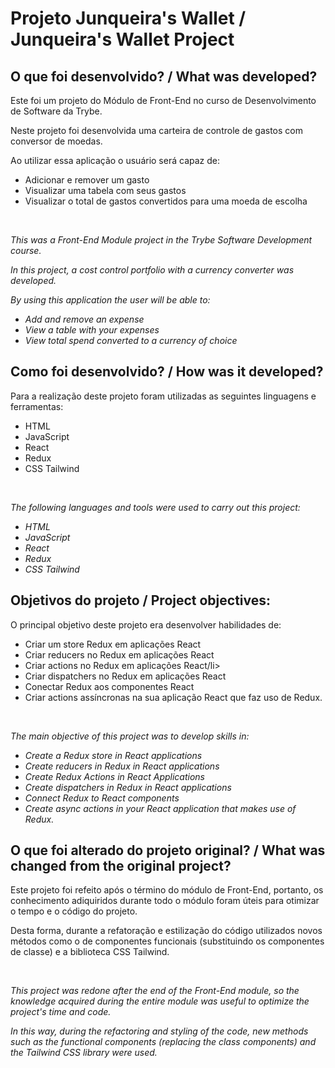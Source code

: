 <h1>Projeto Junqueira's Wallet / Junqueira's Wallet Project</h1>

<h2>O que foi desenvolvido? / What was developed?</h2>
<p>Este foi um projeto do Módulo de Front-End no curso de Desenvolvimento de Software da Trybe.</p>
<p>Neste projeto foi desenvolvida uma carteira de controle de gastos com conversor de moedas.</p>
<p>Ao utilizar essa aplicação o usuário será capaz de:</p>
<ul>
  <li>Adicionar e remover um gasto</li>
  <li>Visualizar uma tabela com seus gastos</li>
  <li>Visualizar o total de gastos convertidos para uma moeda de escolha</li>
</ul>
<br />
<i><p>This was a Front-End Module project in the Trybe Software Development course.</p>
<p>In this project, a cost control portfolio with a currency converter was developed.</p>
<p>By using this application the user will be able to:</p>
<ul>
  <li>Add and remove an expense</li>
  <li>View a table with your expenses</li>
  <li>View total spend converted to a currency of choice</li>
</ul>
</i>

<h2>Como foi desenvolvido? / How was it developed?</h2>
<p>Para a realização deste projeto foram utilizadas as seguintes linguagens e ferramentas:</p>
<ul>
  <li>HTML</li>
  <li>JavaScript</li>
  <li>React</li>
  <li>Redux</li>
  <li>CSS Tailwind</li>
</ul>
<br />
<i><p>The following languages and tools were used to carry out this project:</p>
<ul>
  <li>HTML</li>
  <li>JavaScript</li>
  <li>React</li>
  <li>Redux</li>
  <li>CSS Tailwind</li>
</ul></i>

<h2>Objetivos do projeto / Project objectives:</h2>
<p>O principal objetivo deste projeto era desenvolver habilidades de:</p>
<ul>
  <li>Criar um store Redux em aplicações React</li>
  <li>Criar reducers no Redux em aplicações React</li>
  <li>Criar actions no Redux em aplicações React/li>
  <li>Criar dispatchers no Redux em aplicações React</li>
  <li>Conectar Redux aos componentes React</li>
  <li>Criar actions assíncronas na sua aplicação React que faz uso de Redux.</li>
</ul>
<br />
<i><p>The main objective of this project was to develop skills in:</p>
<ul>
  <li>Create a Redux store in React applications</li>
  <li>Create reducers in Redux in React applications</li>
  <li>Create Redux Actions in React Applications</li>
  <li>Create dispatchers in Redux in React applications</li>
  <li>Connect Redux to React components</li>
  <li>Create async actions in your React application that makes use of Redux.</li>
</ul></i>

<h2>O que foi alterado do projeto original? / What was changed from the original project?</h2>
<p>Este projeto foi refeito após o término do módulo de Front-End, portanto, os conhecimento adiquiridos durante todo o módulo foram úteis para otimizar o tempo e o código do projeto.</p>
<p>Desta forma, durante a refatoração e estilização do código utilizados novos métodos como o de componentes funcionais (substituindo os componentes de classe) e a biblioteca CSS Tailwind.</p> 
<br />
<i><p>This project was redone after the end of the Front-End module, so the knowledge acquired during the entire module was useful to optimize the project's time and code.</p>
<p>In this way, during the refactoring and styling of the code, new methods such as the functional components (replacing the class components) and the Tailwind CSS library were used.</p></i>